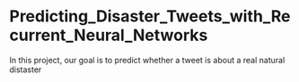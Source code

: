 # Predicting_Disaster_Tweets_with_Recurrent_Neural_Networks
In this project, our goal is to predict whether a tweet is about a real natural distaster

